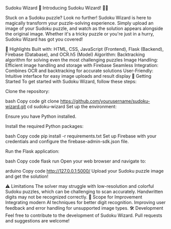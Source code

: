 Sudoku Wizard
🚀 Introducing Sudoku Wizard! 🧩🔮

Stuck on a Sudoku puzzle? Look no further! Sudoku Wizard is here to magically transform your puzzle-solving experience. Simply upload an image of your Sudoku puzzle, and watch as the solution appears alongside the original image. Whether it's a tricky puzzle or you're just in a hurry, Sudoku Wizard has got you covered!

🌟 Highlights
Built with: HTML, CSS, JavaScript (Frontend), Flask (Backend), Firebase (Database), and OCR.h5 (Model)
Algorithm: Backtracking algorithm for solving even the most challenging puzzles
Image Handling: Efficient image handling and storage with Firebase
Seamless Integration: Combines OCR and backtracking for accurate solutions
User-Friendly: Intuitive interface for easy image uploads and result display
🚀 Getting Started
To get started with Sudoku Wizard, follow these steps:

Clone the repository:

bash
Copy code
git clone https://github.com/yourusername/sudoku-wizard.git
cd sudoku-wizard
Set up the environment:

Ensure you have Python installed.

Install the required Python packages:

bash
Copy code
pip install -r requirements.txt
Set up Firebase with your credentials and configure the firebase-admin-sdk.json file.

Run the Flask application:

bash
Copy code
flask run
Open your web browser and navigate to:

arduino
Copy code
http://127.0.0.1:5000/
Upload your Sudoku puzzle image and get the solution!

⚠️ Limitations
The solver may struggle with low-resolution and colorful Sudoku puzzles, which can be challenging to scan accurately.
Handwritten digits may not be recognized correctly.
🔮 Scope for Improvement
Integrating modern AI techniques for better digit recognition.
Improving user feedback and error handling for unsupported image types.
🛠 Development
Feel free to contribute to the development of Sudoku Wizard. Pull requests and suggestions are welcome!
